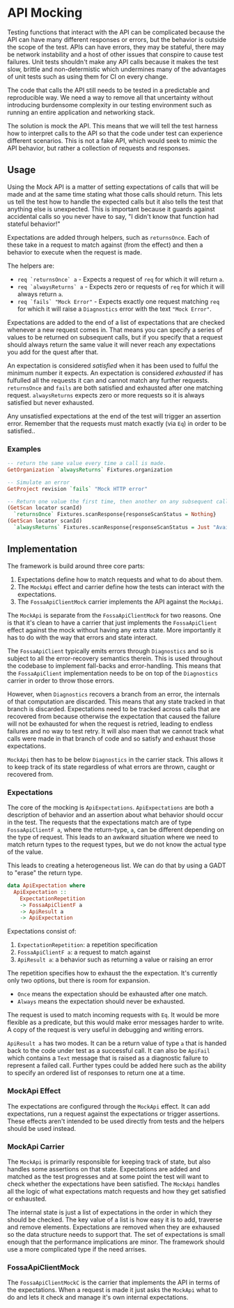 # API Mocking

Testing functions that interact with the API can be complicated because the API
can have many different responses or errors, but the behavior is outside the
scope of the test.  APIs can have errors, they may be stateful, there may be
network instability and a host of other issues that conspire to cause test
failures.  Unit tests shouldn't make any API calls because it makes the test
slow, brittle and non-determistic which undermines many of the advantages of
unit tests such as using them for CI on every change.

The code that calls the API still needs to be tested in a predictable and
reproducible way.  We need a way to remove all that uncertainty without
introducing burdensome complexity in our testing environment such as running an
entire application and networking stack.

The solution is mock the API.  This means that we will tell the test harness how
to interpret calls to the API so that the code under test can experience
different scenarios.  This is not a fake API, which would seek to mimic the API
behavior, but rather a collection of requests and responses.

## Usage

Using the Mock API is a matter of setting expectations of calls that will be
made and at the same time stating what those calls should return.  This lets us
tell the test how to handle the expected calls but it also tells the test that
anything else is unexpected.  This is important because it guards against
accidental calls so you never have to say, "I didn't know that function had
stateful behavior!"

Expectations are added through helpers, such as `returnsOnce`.  Each of these
take in a request to match against (from the effect) and then a behavior to
execute when the request is made.

The helpers are:

- ``req `returnsOnce` a`` - Expects a request of `req` for which it will return `a`.
- ``req `alwaysReturns` a`` - Expects zero or requests of `req` for which it
  will always return `a`.
- ``req `fails` "Mock Error"`` - Expects exactly one request matching `req` for
  which it will raise a `Diagnostics` error with the text `"Mock Error"`.

Expectations are added to the end of a list of expectations that are checked
whenever a new request comes in.  That means you can specify a series of values
to be returned on subsequent calls, but if you specify that a request should
always return the same value it will never reach any expectations you add for
the quest after that.

An expectation is considered _satisfied_ when it has been used to fulful the
minimum number it expects.  An expectation is considered _exhausted_ if has
fulfulled all the requests it can and cannot match any further requests.
`returnsOnce` and `fails` are both satisfied and exhausted after one matching
request.  `alwaysReturns` expects zero or more requests so it is always
satisfied but never exhausted.

Any unsatisfied expectations at the end of the test will trigger an assertion
error.  Remember that the requests must match exactly (via `Eq`) in order to be
satisfied..

### Examples

```haskell
-- return the same value every time a call is made.
GetOrganization `alwaysReturns` Fixtures.organization

-- Simulate an error
GetProject revision `fails` "Mock HTTP error"

-- Return one value the first time, then another on any subsequent calls
(GetScan locator scanId)
  `returnsOnce` Fixtures.scanResponse{responseScanStatus = Nothing}
(GetScan locator scanId)
  `alwaysReturns` Fixtures.scanResponse{responseScanStatus = Just "Available"}
```

## Implementation

The framework is build around three core parts:

1. Expectations define how to match requests and what to do about them.
2. The `MockApi` effect and carrier define how the tests can interact with the
   expectations.
3. The `FossaApiClientMock` carrier implements the API against the `MockApi`.

The `MockApi` is separate from the `FossaApiClientMock` for two reasons.  One is
that it's clean to have a carrier that just implements the `FossaApiClient`
effect against the mock without having any extra state.  More importantly it has
to do with the way that errors and state interact.

The `FossaApiClient` typically emits errors through `Diagnostics` and so is
subject to all the error-recovery semantics therein.  This is used throughout
the codebase to implement fall-backs and error-handling.  This means that the
`FossaApiClient` implementation needs to be on top of the `Diagnostics` carrier
in order to throw those errors.

However, when `Diagnostics` recovers a branch from an error, the internals of
that computation are discarded.  This means that any state tracked in that
branch is discarded.  Expectations need to be tracked across calls that are
recovered from because otherwise the expectation that caused the failure will
not be exhausted for when the request is retried, leading to endless failures
and no way to test retry.  It will also maen that we cannot track what calls
were made in that branch of code and so satisfy and exhaust those expectations.

`MockApi` then has to be below `Diagnostics` in the carrier stack.  This allows
it to keep track of its state regardless of what errors are thrown, caught or
recovered from.

### Expectations

The core of the mocking is `ApiExpectations`.  `ApiExpectations` are both a
description of behavior and an assertion about what behavior should occur in the
test.  The requests that the expectations match are of type `FossaApiClientF a`,
where the return-type, `a`, can be different depending on the type of request.
This leads to an awkward situation where we need to match return types to the
request types, but we do not know the actual type of the value.

This leads to creating a heterogeneous list.  We can do that by using a GADT to
"erase" the return type.

```haskell
data ApiExpectation where
  ApiExpectation ::
    ExpectationRepetition
    -> FossaApiClientF a
    -> ApiResult a
    -> ApiExpectation
```

Expectations consist of:
1. `ExpectationRepetition`: a repetition specification
1. `FossaApiClientF a`: a request to match against
1. `ApiResult a`: a behavior such as returning a value or raising an error

The repetition specifies how to exhaust the the expectation.  It's currently
only two options, but there is room for expansion.

- `Once` means the expectation should be exhausted after one match.
- `Always` means the expectation should never be exhausted.

The request is used to match incoming requests with `Eq`.  It would be more
flexible as a predicate, but this would make error messages harder to write.  A
copy of the request is very useful in debugging and writing errors.

`ApiResult a` has two modes.  It can be a return value of type `a` that is
handed back to the code under test as a successful call.  It can also be
`ApiFail` which contains a `Text` message that is raised as a diagnostic failure
to represent a failed call.  Further types could be added here such as the
ability to specify an ordered list of responses to return one at a time.

### MockApi Effect

The expectations are configured through the `MockApi` effect.  It can add
expectations, run a request against the expectations or trigger assertions.
These effects aren't intended to be used directly from tests and the helpers
should be used instead.

### MockApi Carrier

The `MockApi` is primarily responsible for keeping track of state, but also
handles some assertions on that state.  Expectations are added and matched as
the test progresses and at some point the test will want to check whether the
expectations have been satisfied.  The `MockApi` handles all the logic of what
expectations match requests and how they get satisfied or exhausted.

The internal state is just a list of expectations in the order in which they
should be checked.  The key value of a list is how easy it is to add, traverse
and remove elements.  Expectations are removed when they are exhaused so the
data structure needs to support that.  The set of expectations is small enough
that the performance implications are minor.  The framework should use a more
complicated type if the need arrises.

### FossaApiClientMock

The `FossaApiClientMockC` is the carrier that implements the API in terms of the
expectations.  When a request is made it just asks the `MockApi` what to do and
lets it check and manage it's own internal expectations.